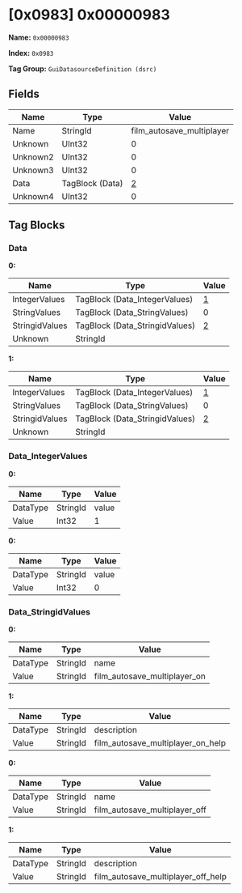 # [0x0983] 0x00000983

**Name:** ```0x00000983```

**Index:** ```0x0983```

**Tag Group:** ```GuiDatasourceDefinition (dsrc)```

## Fields

Name	| Type	| Value
---	|---	|---	|
Name	|StringId	|film_autosave_multiplayer
Unknown	|UInt32	|0
Unknown2	|UInt32	|0
Unknown3	|UInt32	|0
Data	|TagBlock (Data)	|[2](#data)
Unknown4	|UInt32	|0


## Tag Blocks

### Data

**0:**

Name	| Type	| Value
---	|---	|---	|
IntegerValues	|TagBlock (Data_IntegerValues)	|[1](#data_integervalues)
StringValues	|TagBlock (Data_StringValues)	|0
StringidValues	|TagBlock (Data_StringidValues)	|[2](#data_stringidvalues)
Unknown	|StringId	|


**1:**

Name	| Type	| Value
---	|---	|---	|
IntegerValues	|TagBlock (Data_IntegerValues)	|[1](#data_integervalues)
StringValues	|TagBlock (Data_StringValues)	|0
StringidValues	|TagBlock (Data_StringidValues)	|[2](#data_stringidvalues)
Unknown	|StringId	|


### Data_IntegerValues

**0:**

Name	| Type	| Value
---	|---	|---	|
DataType	|StringId	|value
Value	|Int32	|1


**0:**

Name	| Type	| Value
---	|---	|---	|
DataType	|StringId	|value
Value	|Int32	|0


### Data_StringidValues

**0:**

Name	| Type	| Value
---	|---	|---	|
DataType	|StringId	|name
Value	|StringId	|film_autosave_multiplayer_on


**1:**

Name	| Type	| Value
---	|---	|---	|
DataType	|StringId	|description
Value	|StringId	|film_autosave_multiplayer_on_help


**0:**

Name	| Type	| Value
---	|---	|---	|
DataType	|StringId	|name
Value	|StringId	|film_autosave_multiplayer_off


**1:**

Name	| Type	| Value
---	|---	|---	|
DataType	|StringId	|description
Value	|StringId	|film_autosave_multiplayer_off_help


